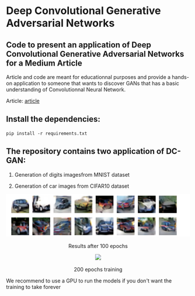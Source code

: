 # Deep Convolutional Generative Adversarial Networks

## Code to present an application of Deep Convolutional Generative Adversarial Networks for a Medium Article

Article and code are meant for educationnal purposes and provide a hands-on application to someone that wants to discover GANs that has a basic understanding of Convolutionnal Neural Network.


Article: [article](https://www.google.com)

## Install the dependencies:
```
pip install -r requirements.txt
```


## The repository contains two application of DC-GAN:

1) Generation of digits imagesfrom MNIST dataset

2) Generation of car images from CIFAR10 dataset


<p align="center">
   
  <img src="images&gifs/cifar10_cars_epoch100.png" width="600">
  <p align="center"> Results after 100 epochs  </p>
</p>


<p align="center">
  <img src="images&gifs/dcgan_cifar10_cars.gif" width="600">
  <p align="center"> 200 epochs training  </p>
</p>






We recommend to use a GPU to run the models if you don't want the training to take forever
